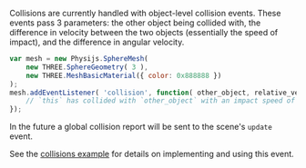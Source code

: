 Collisions are currently handled with object-level collision events. These events pass 3 parameters: the other object being collided with, the difference in velocity between the two objects (essentially the speed of impact), and the difference in angular velocity.

```javascript
var mesh = new Physijs.SphereMesh(
    new THREE.SphereGeometry( 3 ),
    new THREE.MeshBasicMaterial({ color: 0x888888 })
);
mesh.addEventListener( 'collision', function( other_object, relative_velocity, relative_rotation ) {
    // `this` has collided with `other_object` with an impact speed of `relative_velocity` and a rotational force of `relative_rotation`
});
```

In the future a global collision report will be sent to the scene's `update` event.

See the [collisions example](https://github.com/chandlerprall/Physijs/blob/master/examples/collisions.html) for details on implementing and using this event.